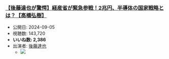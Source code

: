 ### [【後藤達也が驚愕】経産省が緊急参戦！2兆円、半導体の国家戦略とは？【高橋弘樹】](https://www.youtube.com/watch?v=1QueFWm8DPE)
-   公開日: 2024-09-05
-   視聴数: 143,720
-   **いいね数: 2,386**
-   出演者: [後藤達也](/rehacq_fan/people/後藤達也 "wikilink")
    - [![](https://img.youtube.com/vi/1QueFWm8DPE/hqdefault.jpg)](https://www.youtube.com/watch?v=1QueFWm8DPE)
